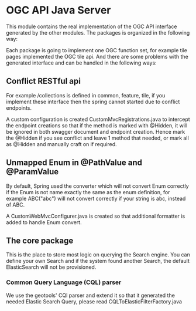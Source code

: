 # OGC API Java Server

This module contains the real implementation of the OGC API interface generated by the other modules. The packages is
organized in the following way:

Each package is going to implement one OGC function set, for example tile pages implemented the OGC tile api. And there
are some problems with the generated interface and can be handled in the following ways:

## Conflict RESTful api

For example /collections is defined in common, feature, tile, if you implement these interface then the spring cannot 
started due to conflict endpoints.

A custom configuration is created CustomMvcRegistrations.java to intercept the endpoint creations so that if the 
method is marked with @Hidden, it will be ignored in both swagger document and endpoint creation. Hence mark 
the @Hidden if you see conflict and leave 1 method that needed, or mark all as @Hidden and manually craft on
if required.

## Unmapped Enum in @PathValue and @ParamValue

By default, Spring used the converter which will not convert Enum correctly if the Enum is not name exactly the same 
as the enum definition, for example ABC("abc") will not convert correctly if your string is abc, instead of ABC.

A CustomWebMvcConfigurer.java is created so that additional formatter is added to handle Enum convert.

## The core package

This is the place to store most logic on querying the Search engine. You can define your own Search and if the system
found another Search, the default ElasticSearch will not be provisioned.

### Common Query Language (CQL) parser

We use the geotools' CQl parser and extend it so that it generated the needed Elastic Search Query, please read
CQLToElasticFilterFactory.java